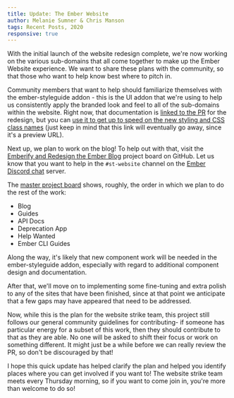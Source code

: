 ```yaml
---
title: Update: The Ember Website
author: Melanie Sumner & Chris Manson
tags: Recent Posts, 2020
responsive: true
---
```


With the initial launch of the website redesign complete, we're now working on the various sub-domains that all come together to make up the Ember Website experience. We want to share these plans with the community, so that those who want to help know best where to pitch in. 

Community members that want to help should familiarize themselves with the ember-styleguide addon - this is the UI addon that we're using to help us consistently apply the branded look and feel to all of the sub-domains within the website. Right now, that documentation is [linked to the PR](https://github.com/ember-learn/ember-styleguide/pull/145) for the redesign, but you can [use it to get up to speed on the new styling and CSS class names](https://deploy-preview-145--ember-styleguide.netlify.com/) (just keep in mind that this link will eventually go away, since it's a preview URL).  

Next up, we plan to work on the blog! To help out with that, visit the [Emberify and Redesign the Ember Blog](https://github.com/orgs/ember-learn/projects/15) project board on GitHub. Let us know that you want to help in the `#st-website` channel on the [Ember Discord chat](https://discord.gg/emberjs) server.

The [master project board](https://github.com/orgs/ember-learn/projects/39) shows, roughly, the order in which we plan to do the rest of the work: 

- Blog
- Guides
- API Docs
- Deprecation App
- Help Wanted
- Ember CLI Guides

Along the way, it's likely that new component work will be needed in the ember-styleguide addon, especially with regard to additional component design and documentation.

After that, we'll move on to implementing some fine-tuning and extra polish to any of the sites that have been finished, since at that point we anticipate that a few gaps may have appeared that need to be addressed. 

Now, while this is the plan for the website strike team, this project still follows our general community guidelines for contributing- if someone has particular energy for a subset of this work, then they should contribute to that as they are able. No one will be asked to shift their focus or work on something different. It might just be a while before we can really review the PR, so don't be discouraged by that! 

I hope this quick update has helped clarify the plan and helped you identify places where you can get involved if you want to! The website strike team meets every Thursday morning, so if you want to come join in, you're more than welcome to do so!

